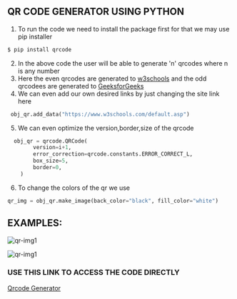 ## QR CODE GENERATOR USING PYTHON

1. To run the code we need to install the package first for that we may use pip installer
```bash
$ pip install qrcode
```
2. In the above code the user will be able to generate 'n' qrcodes where n is any number 
3. Here the even qrcodes are generated to [w3schools](https://www.w3schools.com/default.asp) and the odd qrcodees are generated to [GeeksforGeeks](https://www.geeksforgeeks.org/)
4. We can even add our own desired links by just changing the site link here
```python
 obj_qr.add_data("https://www.w3schools.com/default.asp")
 ```
5. We can even optimize the version,border,size of the qrcode
```python
  obj_qr = qrcode.QRCode(
        version=i+1,
        error_correction=qrcode.constants.ERROR_CORRECT_L,
        box_size=5,
        border=0,
    )
```
6. To change the colors of the qr we use 
```python
qr_img = obj_qr.make_image(back_color="black", fill_color="white")
```
## EXAMPLES:

![qr-img1](https://github.com/ArchismwanChatterjee/Mini-Projects/assets/115975340/5002287b-8289-415e-9041-73b766c82ebc) 

![qr-img1](https://github.com/ArchismwanChatterjee/Mini-Projects/assets/115975340/c8347c4b-c77e-4ec7-887b-24f25201e48a)

### USE THIS LINK TO ACCESS THE CODE DIRECTLY
[Qrcode Generator](https://github.com/ArchismwanChatterjee/Mini-Projects/blob/main/qr%20code.py)


